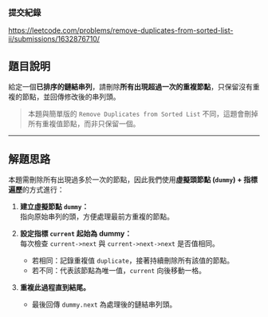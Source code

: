 ### 提交紀錄  
https://leetcode.com/problems/remove-duplicates-from-sorted-list-ii/submissions/1632876710/

## 題目說明  

給定一個**已排序的鏈結串列**，請刪除**所有出現超過一次的重複節點**，只保留沒有重複的節點，並回傳修改後的串列頭。

> 本題與簡單版的 `Remove Duplicates from Sorted List` 不同，這題會刪掉所有重複值節點，而非只保留一個。

---

## 解題思路  

本題需刪除所有出現過多於一次的節點，因此我們使用**虛擬頭節點 (`dummy`) + 指標遍歷**的方式進行：

1. **建立虛擬節點 `dummy`：**  
   指向原始串列的頭，方便處理最前方重複的節點。

2. **設定指標 `current` 起始為 dummy：**  
   每次檢查 `current->next` 與 `current->next->next` 是否值相同。
   - 若相同：記錄重複值 `duplicate`，接著持續刪除所有該值的節點。
   - 若不同：代表該節點為唯一值，`current` 向後移動一格。

3. **重複此過程直到結尾。**  
   - 最後回傳 `dummy.next` 為處理後的鏈結串列頭。
